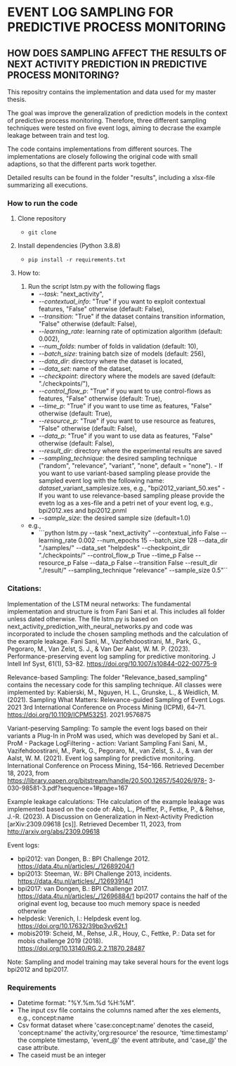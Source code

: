 # EVENT LOG SAMPLING FOR PREDICTIVE PROCESS MONITORING
## HOW DOES SAMPLING AFFECT THE RESULTS OF NEXT ACTIVITY PREDICTION IN PREDICTIVE PROCESS MONITORING?

This repositry contains the implementation and data used for my master thesis. 

The goal was improve the generalization of prediction models in the context of predictive process monitoring. Therefore, three different sampling techniques were tested on five event logs, aiming to decrase the example leakage between train and test log. 

The code contains implementations from different sources. The implementations are closely following the original code with small adaptions, so that the different parts work together.

Detailed results can be found in the folder "results", including a xlsx-file summarizing all executions.


### How to run the code

1. Clone repository
   - ```git clone ```

2. Install dependencies (Python 3.8.8)
   - ```pip install -r requirements.txt```

3. How to:
    1. Run the script lstm.py with the following flags
        - *--task*: "next_activity", 
        - *--contextual_info*: "True" if you want to exploit contextual features, "False" otherwise (default: False),
        - *--transition*: "True" if the dataset contains transition information, "False" otherwise (default: False),
        - *--learning_rate*: learning rate of optimization algorithm (default: 0.002),
        - *--num_folds*: number of folds in validation (default: 10),
        - *--batch_size*: training batch size of models (default: 256),
        - *--data_dir*: directory where the dataset is located,
        - *--data_set*: name of the dataset,
        - *--checkpoint*: directory where the models are saved (default: "./checkpoints/"),
        - *--control_flow_p*: "True" if you want to use control-flows as features, "False" otherwise (default: True),
        - *--time_p*: "True" if you want to use time as features, "False" otherwise (default: True),
        - *--resource_p*: "True" if you want to use resource as features, "False" otherwise (default: False),
        - *--data_p*: "True" if you want to use data as features, "False" otherwise (default: False),
        - *--result_dir*: directory where the experimental results are saved
        - *--sampling_technique*: the desired sampling technique ("random", "relevance", "variant", "none", default = "none").
                                  - If you want to use variant-based sampling please provide the sampled event log with the following name: *dataset*_variant_samplesize.xes, e.g., "bpi2012_variant_50.xes"
                                  - If you want to use relevance-based sampling please provide the evetn log as a xes-file and a petri net of your event log, 
                                  e.g., bpi2012.xes and bpi2012.pnml
         - *--sample_size*: the desired sample size (default=1.0)              
      - e.g., 
        - ```python lstm.py --task "next_activity" --contextual_info False --learning_rate 0.002 --num_epochs 15 --batch_size 128 --data_dir "./samples/" --data_set "helpdesk" --checkpoint_dir "./checkpoints/" --control_flow_p True --time_p False --resource_p False --data_p False --transition False --result_dir "./result/" --sampling_technique "relevance"  --sample_size 0.5"``


### Citations:
Implementation of the LSTM neural networks:
The fundamental implementation and structure is from Fani Sani et al. This includes all folder unless dated otherwise.
The file lstm.py is based on next_activity_prediction_with_neural_networks.py and code was incorporated to include the chosen sampling methods and the calculation of the example leakage.
Fani Sani, M., Vazifehdoostirani, M., Park, G., Pegoraro, M., Van Zelst, S. J., & Van Der Aalst, W. M. P. (2023). Performance-preserving event log sampling for predictive monitoring. J Intell Inf Syst, 61(1), 53–82. https://doi.org/10.1007/s10844-022-00775-9

Relevance-based Sampling:
The folder "Relevance_based_sampling" contains the necessary code for this sampling technique. 
All classes were implemented by:
Kabierski, M., Nguyen, H. L., Grunske, L., & Weidlich, M. (2021). Sampling What Matters: Relevance-guided Sampling of Event Logs. 2021 3rd International Conference on Process Mining (ICPM), 64–71. https://doi.org/10.1109/ICPM53251.
2021.9576875

Variant-peserving Sampling:
To sample the event logs based on their variants a Plug-In in ProM was used, which was developed by Sani et al..
ProM - Package LogFiltering - action: Variant Sampling
Fani Sani, M., Vazifehdoostirani, M., Park, G., Pegoraro, M., van Zelst, S. J., & van der Aalst, W. M. (2021). Event log sampling for predictive monitoring. International Conference on Process Mining, 154–166. Retrieved December 18, 2023, from https://library.oapen.org/bitstream/handle/20.500.12657/54026/978- 3- 030-98581-3.pdf?sequence=1#page=167

Example leakage calculations:
THe calculation of the example leakage was implemented based on the code of:
Abb, L., Pfeiffer, P., Fettke, P., & Rehse, J.-R. (2023). A Discussion on Generalization in Next-Activity Prediction [arXiv:2309.09618 [cs]]. Retrieved December 11, 2023, from http://arxiv.org/abs/2309.09618


Event logs:
- bpi2012: van Dongen, B.: BPI Challenge 2012. https://data.4tu.nl/articles/_/12689204/1
- bpi2013: Steeman, W.: BPI Challenge 2013, incidents. https://data.4tu.nl/articles/_/12693914/1
- bpi2017: van Dongen, B.: BPI Challenge 2017. https://data.4tu.nl/articles/_/12696884/1
  bpi2017 contains the half of the original event log, because too much memory space is needed otherwise
- helpdesk: Verenich, I.: Helpdesk event log. https://doi.org/10.17632/39bp3vv62t.1
- mobis2019: Scheid, M., Rehse, J.R., Houy, C., Fettke, P.: Data set for mobis challenge 2019 (2018). https://doi.org/10.13140/RG.2.2.11870.28487

Note: Sampling and model training may take several hours for the event logs bpi2012 and bpi2017.


### Requirements

- Datetime format: "%Y.%m.%d %H:%M".
- The input csv file contains the columns named after the xes elements, e.g., concept:name
- Csv format dataset where 'case:concept:name' denotes the caseid, 'concept:name' the activity,'org:resource' the resource, 'time:timestamp' the complete timestamp, 'event_@' the event attribute, and 'case_@' the case attribute.
- The caseid must be an integer

